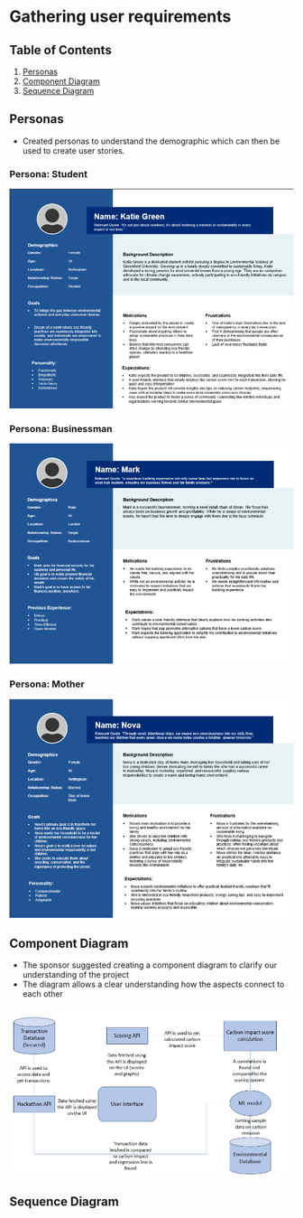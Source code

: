 # Gathering user requirements

## Table of Contents
1. [Personas](#personas)
2.  [Component Diagram](#component-diagram)
3. [Sequence Diagram](#sequence-diagram)

## Personas

- Created personas to understand the demographic which can then be used to create user stories.

### Persona: Student

![Persona 1](assets/persona-student.png)

### Persona: Businessman

![Persona 2](assets/persona-businessman.png)

### Persona: Mother

![Persona 3](assets/persona-mother.png)

## Component Diagram

- The sponsor suggested creating a component diagram to clarify our understanding of the project
- The diagram allows a clear understanding how the aspects connect to each other

![Component Diagram](assets/Component-Diagram.png)

## Sequence Diagram
